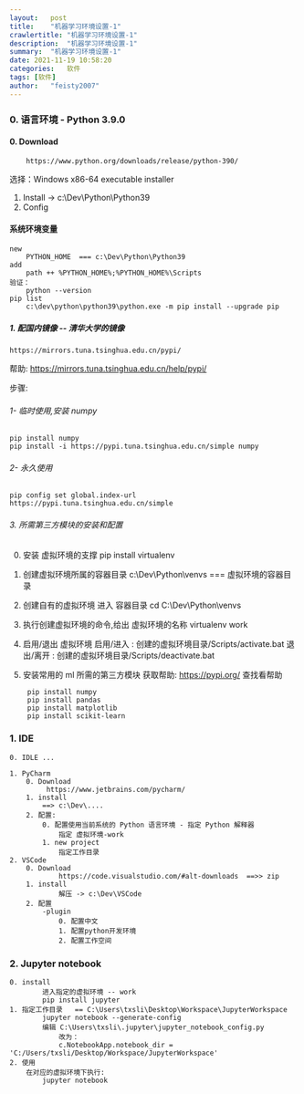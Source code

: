 ```yaml
---
layout:   post
title:    "机器学习环境设置-1"
crawlertitle: "机器学习环境设置-1"
description:  "机器学习环境设置-1"
summary:  "机器学习环境设置-1"
date: 2021-11-19 10:58:20
categories:   软件
tags: [软件]
author:   "feisty2007"
---
```



### 0. 语言环境 - Python 3.9.0
#### 0. Download

		https://www.python.org/downloads/release/python-390/

选择：Windows x86-64 executable installer

1. Install -> c:\Dev\Python\Python39
2. Config 

#### 系统环境变量
	new
		PYTHON_HOME  === c:\Dev\Python\Python39
	add 
		path ++ %PYTHON_HOME%;%PYTHON_HOME%\Scripts
	验证：
		python --version 
	pip list
		c:\dev\python\python39\python.exe -m pip install --upgrade pip


##### 1. 配国内镜像 -- 清华大学的镜像
	https://mirrors.tuna.tsinghua.edu.cn/pypi/
帮助: https://mirrors.tuna.tsinghua.edu.cn/help/pypi/

步骤:

###### 1- 临时使用,安装 numpy
	pip install numpy
	pip install -i https://pypi.tuna.tsinghua.edu.cn/simple numpy
	
###### 2- 永久使用 
	pip config set global.index-url https://pypi.tuna.tsinghua.edu.cn/simple
	
###### 3. 所需第三方模块的安装和配置

0. 安装 虚拟环境的支撑 
		pip install virtualenv
1. 创建虚拟环境所属的容器目录
		c:\Dev\Python\venvs  === 虚拟环境的容器目录
2. 创建自有的虚拟环境 
进入 容器目录 
		cd C:\Dev\Python\venvs
3. 执行创建虚拟环境的命令,给出 虚拟环境的名称
		virtualenv work
4. 启用/退出 虚拟环境
		启用/进入 :  创建的虚拟环境目录/Scripts/activate.bat
		退出/离开 :  创建的虚拟环境目录/Scripts/deactivate.bat
1. 安装常用的 ml 所需的第三方模块 
获取帮助: 
	https://pypi.org/  查找看帮助
	
		pip install numpy
		pip install pandas
		pip install matplotlib
		pip install scikit-learn
### 1. IDE 
    0. IDLE ...
	
    1. PyCharm 
        0. Download 
       		 https://www.jetbrains.com/pycharm/
        1. install 
            ==> c:\Dev\....
        2. 配置:
            0. 配置使用当前系统的 Python 语言环境 - 指定 Python 解释器
                指定 虚拟环境-work 
            1. new project 
                指定工作目录
    2. VSCode 
        0. Download 
            	https://code.visualstudio.com/#alt-downloads  ==>> zip 
        1. install 
            	解压 -> c:\Dev\VSCode 
        2. 配置 
            -plugin
            	0. 配置中文
            	1. 配置python开发环境
            	2. 配置工作空间
### 2. Jupyter notebook

    0. install 
        	进入指定的虚拟环境 -- work 
        	pip install jupyter
    1. 指定工作目录   == C:\Users\txsli\Desktop\Workspace\JupyterWorkspace
        	jupyter notebook --generate-config 
        	编辑 C:\Users\txsli\.jupyter\jupyter_notebook_config.py
            	改为： 
                c.NotebookApp.notebook_dir = 'C:/Users/txsli/Desktop/Workspace/JupyterWorkspace'
    2. 使用 
        在对应的虚拟环境下执行:    
            jupyter notebook

        
